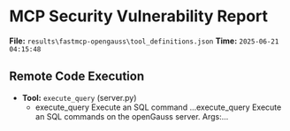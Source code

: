 # MCP Security Vulnerability Report
**File:** `results\fastmcp-opengauss\tool_definitions.json`
**Time:** `2025-06-21 04:15:48`


## Remote Code Execution
- **Tool:** `execute_query` (server.py)
    - execute_query Execute an SQL command
        ...execute_query Execute an SQL commands on the openGauss server.      Args:...